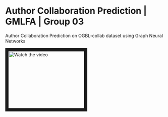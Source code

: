 # Author Collaboration Prediction | GMLFA | Group 03
Author Collaboration Prediction on OGBL-collab dataset using Graph Neural Networks


<a href="http://www.youtube.com/watch?feature=player_embedded&v=Ez3O3AvK0hk" target="_blank">
 <img src="http://img.youtube.com/vi/Ez3O3AvK0hk/mqdefault.jpg" alt="Watch the video" width="240" height="180" border="10" />
</a>
